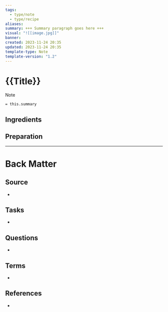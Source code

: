```yaml
---
tags:
  - type/note
  - type/recipe
aliases: 
summary: +++ Summary paragraph goes here +++
visual: "![[image.jpg]]"
banner: 
created: 2023-11-24 20:35
updated: 2023-11-24 20:35
template-type: Note
template-version: "1.2"
---
```


# {{Title}}

<!-- Main content of my thoughts really -->

> [!Note]
> `= this.summary`

## Ingredients


## Preparation


---
# Back Matter
## Source
<!-- Always keep a link to the source- --> 
- 

## Tasks
<!-- What remains to be done with this note? --> 
- 

## Questions
<!-- What remains for you to consider? --> 
- 

## Terms
<!-- Links to definition pages -->
- 

## References
<!-- Links to pages not referenced in the content -->
- 